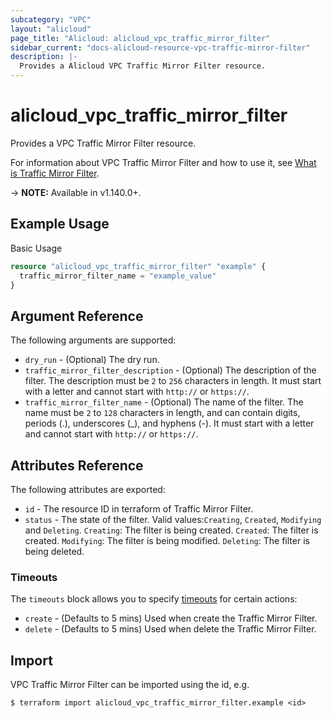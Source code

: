 ```yaml
---
subcategory: "VPC"
layout: "alicloud"
page_title: "Alicloud: alicloud_vpc_traffic_mirror_filter"
sidebar_current: "docs-alicloud-resource-vpc-traffic-mirror-filter"
description: |-
  Provides a Alicloud VPC Traffic Mirror Filter resource.
---
```


# alicloud\_vpc\_traffic\_mirror\_filter

Provides a VPC Traffic Mirror Filter resource.

For information about VPC Traffic Mirror Filter and how to use it, see [What is Traffic Mirror Filter](https://www.alibabacloud.com/help/doc-detail/207513.htm).

-> **NOTE:** Available in v1.140.0+.

## Example Usage

Basic Usage

```terraform
resource "alicloud_vpc_traffic_mirror_filter" "example" {
  traffic_mirror_filter_name = "example_value"
}

```

## Argument Reference

The following arguments are supported:

* `dry_run` - (Optional) The dry run.
* `traffic_mirror_filter_description` - (Optional) The description of the filter. The description must be `2` to `256` characters in length. It must start with a letter and cannot start with `http://` or `https://`.
* `traffic_mirror_filter_name` - (Optional) The name of the filter. The name must be `2` to `128` characters in length, and can contain digits, periods (.), underscores (_), and hyphens (-). It must start with a letter and cannot start with `http://` or `https://`.

## Attributes Reference

The following attributes are exported:

* `id` - The resource ID in terraform of Traffic Mirror Filter.
* `status` - The state of the filter. Valid values:`Creating`, `Created`, `Modifying` and `Deleting`. `Creating`: The filter is being created. `Created`: The filter is created. `Modifying`: The filter is being modified. `Deleting`: The filter is being deleted.

### Timeouts

The `timeouts` block allows you to specify [timeouts](https://www.terraform.io/docs/configuration-0-11/resources.html#timeouts) for certain actions:

* `create` - (Defaults to 5 mins) Used when create the Traffic Mirror Filter.
* `delete` - (Defaults to 5 mins) Used when delete the Traffic Mirror Filter.

## Import

VPC Traffic Mirror Filter can be imported using the id, e.g.

```
$ terraform import alicloud_vpc_traffic_mirror_filter.example <id>
```